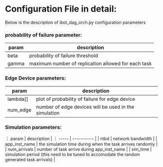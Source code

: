 # Configuration File in detail:

Below is the description of ibot_dag_orch.py configuration parameters

### probability of failure parameter:
| param | description |
| ------- | ------- |
| beta | probability of failure threshold |
| gamma | maximum number of replication allowed for each task | 

### Edge Device parameters:

| param | description|
| ------- | ----- |
| lambda[] | plot of probability of failure for edge device |
| num_edge | number of edge devices will be used in the simulation |

### Simulation parameters:

｜ param | description |
｜ ----- | ----------- |
| ntbd | network bandwidth |
| app_inst_name | the simulation time during when the task arrives randomly |
| num_arrivals | number of task arrive during app_inst_name |
| sim_time | simulation period (this need to be tuned to accomodate the random generated task arrivals) |
